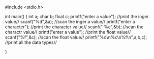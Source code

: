 #include <stdio.h>

int main()
{
   int a;
   char b;
   float c;
   printf("enter a value");      //print the inger value//
   scanf("%d",&a);               //scan the inger a value//
   printf("enter a character");  //print the character value//
   scanf(" %c",&b);              //scan the charactr value//
   printf("enter a value");       //print the float value//
   scanf("%f",&c);                //scan the float value//
   printf("%d\n%c\n%f\n",a,b,c);  //print all the data types//
   
}
